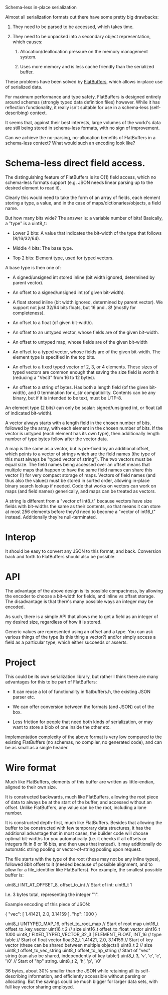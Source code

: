 Schema-less in-place serialization

Almost all serialization formats out there have some pretty big drawbacks:

1. They need to be parsed to be accessed, which takes time.

2. They need to be unpacked into a secondary object representation, which causes:

    1. Allocation/deallocation pressure on the memory management system.

    2. Uses more memory and is less cache friendly than the serialized buffer.

These problems have been solved by [FlatBuffers](https://google.github.io/flatbuffers/), which allows in-place use of serialized data.

For maximum performance and type safety, FlatBuffers is designed entirely around schemas (strongly typed data definition files) however. While it has reflection functionality, it really isn't suitable for use in a schema-less (self-describing) context.

It seems that, against their best interests, large volumes of the world's data are still being stored in schema-less formats, with no sign of improvement.

Can we achieve the no-parsing, no-allocation benefits of FlatBuffers in a schema-less context? What would such an encoding look like?

# Schema-less direct field access.

The distinguishing feature of FlatBuffers is its O(1) field access, which no schema-less formats support (e.g. JSON needs linear parsing up to the desired element to read it).

Clearly this would need to take the form of an array of fields, each element storing a type, a value, and in the case of maps/dictionaries/objects, a field name.

But how many bits wide? The answer is: a variable number of bits! Basically, a "type" is a uint8_t:

* Lower 2 bits: A value that indicates the bit-width of the type that follows (8/16/32/64).

* Middle 4 bits: The base type.

* Top 2 bits: Element type, used for typed vectors.

A base type is then one of:

* A signed/unsigned int stored inline (bit width ignored, determined by parent vector).

* An offset to a signed/unsigned int (of given bit-width).

* A float stored inline (bit width ignored, determined by parent vector). We support not just 32/64 bits floats, but 16 and.. 8! (mostly for completeness).

* An offset to a float (of given bit-width).

* An offset to an untyped vector, whose fields are of the given bit-width.

* An offset to untyped map, whose fields are of the given bit-width

* An offset to a typed vector, whose fields are of the given bit-width. The element type is specified in the top bits.

* An offset to a fixed typed vector of 2, 3, or 4 elements. These sizes of typed vectors are common enough that saving the size field is worth it (reducing a "Vec3" from 16 to 12 bytes).

* An offset to a string of bytes. Has both a length field (of the given bit-width), and 0 termination for c_str compatibility. Contents can be any binary, but if it is intended to be text, must be UTF-8.

An element type (2 bits) can only be scalar: signed/unsigned int, or float (all of indicated bit-width).

A vector always starts with a length field in the chosen number of bits, followed by the array, with each element in the chosen number of bits. If the vector is untyped (each element has its own type), then additionally length number of type bytes follow after the vector data.

A map is the same as a vector, but is pre-fixed by an additional offset, which points to a vector of strings which are the field names (the type of this must always be "typed vector of string"). The two vectors must be equal size. The field names being accessed over an offset means that multiple maps that happen to have the same field names can share this vector (!) for very compact storage of maps. Vectors of field names (and thus also the values) must be stored in sorted order, allowing in-place binary search lookup if needed. Code that works on vectors can work on maps (and field names) generically, and maps can be treated as vectors.

A string is different from a "vector of int8_t" because vectors have size fields with bit-widths the same as their contents, so that means it can store at most 256 elements before they'd need to become a "vector of int16_t" instead. Additionally they're null-terminated.

# Interop

It should be easy to convert any JSON to this format, and back. Conversion back and forth to FlatBuffers should also be possible.

# API

The advantage of the above design is its possible compactness, by allowing the encoder to choose a bit-width for fields, and inline vs offset storage. The disadvantage is that there's many possible ways an integer may be encoded.

As such, there is a simple API that allows me to get a field as an integer of my desired size, regardless of how it is stored.

Generic values are represented using an offset and a type. You can ask various things of the type (is this thing a vector?) and/or simply access a field as a particular type, which either succeeds or asserts.

# Project

This could be its own serialization library, but rather I think there are many advantages for this to be part of FlatBuffers:

* It can reuse a lot of functionality in flatbuffers.h, the existing JSON parser etc.

* We can offer conversion between the formats (and JSON) out of the box.

* Less friction for people that need both kinds of serialization, or may want to store a blob of one inside the other etc.

Implementation complexity of the above format is very low compared to the existing FlatBuffers (no schemas, no compiler, no generated code), and can be as small as a single header.

# Wire format

Much like FlatBuffers, elements of this buffer are written as little-endian, aligned to their own size.

It is constructed backwards, much like FlatBuffers, allowing the root piece of data to always be at the start of the buffer, and accessed without an offset. Unlike FlatBuffers, any value can be the root, including a lone number.

It is constructed depth-first, much like FlatBuffers. Besides that allowing the buffer to be constructed with few temporary data structures, it has the additional advantage that in most cases, the builder code will choose optimal bit-widths for you automatically (i.e. it checks if all offsets or integers fit in 8 or 16 bits, and then uses that instead). It may additionally do automatic string pooling or vector-of-string pooling upon request.

The file starts with the type of the root (these may not be any inline types), followed 8bit offset to it (needed because of possible alignment, and to allow for a file_identifier like FlatBuffers). For example, the smallest possible buffer is:

uint8_t INT_AT_OFFSET_8, offset_to_int
// Start of int:
uint8_t 1

I.e. 3 bytes total, representing the integer "1".

Example encoding of this piece of JSON:

{ "vec": [ 1.41421, 2.0, 3.14159 ], "hp": 1000 }

uint8_t UNTYPED_MAP_16, offset_to_root_map
// Start of root map
uint16_t offset_to_key_vector
uint16_t 2 // size
uint16_t offset_to_float_vector
uint16_t 1000
uint8_t FIXED_TYPED_VECTOR_32_3 | ELEMENT_FLOAT, INT_16  // type table
// Start of float vector
float32_t 1.41421, 2.0, 3.14159
// Start of key vector (these can be shared between multiple objects!)
uint8_t 2 // size
uint8_t offset_to_vec_string
uint8_t offset_to_hp_string
// Start of "vec" string (can also be shared, independently of key table!)
uint8_t 3, 'v', 'e', 'c', '\0'
// Start of "hp" string.
uint8_t 2, 'h', 'p', '\0'

36 bytes, about 30% smaller than the JSON while retaining all its self-describing information, and efficiently accessible without parsing or allocating.
But the savings could be much bigger for larger data sets, with full key vector sharing employed.

